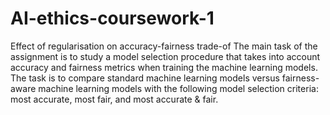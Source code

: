 # AI-ethics-coursework-1
Effect of regularisation on accuracy-fairness trade-of
The main task of the assignment is to study a model selection procedure that takes into
account accuracy and fairness metrics when training the machine learning models. The task is
to compare standard machine learning models versus fairness-aware machine learning models
with the following model selection criteria: most accurate, most fair, and most accurate & fair.
